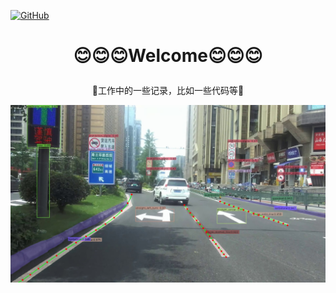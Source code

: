 <p align="left">
  <a href [https://github.com/XianYang2547]">
  <img src="https://img.shields.io/badge/Author-@XianYang-000000.svg?logo=GitHub" alt="GitHub"></a>


# <p align="center">:blush::blush::blush:Welcome:blush::blush::blush:</p>
<p align="center">🍄工作中的一些记录，比如一些代码等🍄</p>

<p align="center"> 
<img src="image/test1.jpg">
</p>





